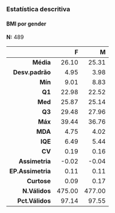 ### Estatística descritiva  
#### BMI por gender  
**N:** 489  

|            &nbsp; |      F |      M |
|------------------:|-------:|-------:|
|         **Média** |  26.10 |  25.31 |
|   **Desv.padrăo** |   4.95 |   3.98 |
|           **Mín** |   9.01 |   8.83 |
|            **Q1** |  22.98 |  22.52 |
|           **Med** |  25.87 |  25.14 |
|            **Q3** |  29.48 |  27.96 |
|           **Máx** |  39.44 |  36.76 |
|           **MDA** |   4.75 |   4.02 |
|           **IQE** |   6.49 |   5.44 |
|            **CV** |   0.19 |   0.16 |
|    **Assimetria** |  -0.02 |  -0.04 |
| **EP.Assimetria** |   0.11 |   0.11 |
|       **Curtose** |   0.09 |   0.17 |
|     **N.Válidos** | 475.00 | 477.00 |
|   **Pct.Válidos** |  97.14 |  97.55 |
